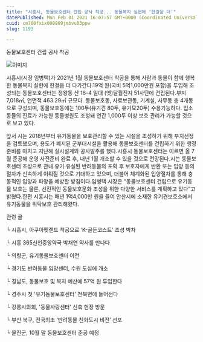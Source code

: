 ```yaml
---
title: "시흥시, 동물보호센터 건립 공사 착공... 동물복지 실현에 ‘한걸음 더’"
datePublished: Mon Feb 01 2021 16:07:57 GMT+0000 (Coordinated Universal Time)
cuid: cm700fxix000809jmbvu03ppw
slug: 1193

---
```



동물보호센터 건립 공사 착공

![이미지](https://cdn.hashnode.com/res/hashnode/image/upload/v1739249827683/93ee985b-25a3-4261-b088-0bdb0ada176a.png)

시흥시(시장 임병택)가 2021년 1월 동물보호센터 착공을 통해 사람과 동물이 함께 행복한 동물복지 실현에 한걸음 더 다가간다.19억 원(국비 5억1,000만원 포함)을 투입해 조성되는 동물보호센터는 정왕동 산 16-4 일대 (옛)달월진지 51사단에 건립된다.부지 7,018㎡, 연면적 463.29㎡ 규모다. 동물보호동, 사료보관동, 기계실, 사무동 총 4개동으로 구성되며, 동물보호동에는 100두(유기견 80두, 유기묘20두) 수용가능하다. 입소동물의 진료가 가능한 동물병원도 조성돼 연간 1,000두 이상 보호 관리가 가능할 것으로 보고 있다.

앞서 시는 2018년부터 유기동물을 보호관리할 수 있는 시설을 조성하기 위해 부지선정을 검토했으며, 용도가 폐지된 군부대시설을 활용해 동물보호센터를 건립하기 위한 행정준비를 마치고 지난해 실시설계와 공사발주를 했다.시흥시 동물보호센터는 이르면 올 7월 준공해 운영 사전준비 완료 후, 내년 1월 개소할 수 있을 것으로 전망된다.시는 동물보호센터 조성으로 관내 유기·유실된 반려동물의 포획 후 보호자에게 반환 또는 입양 등의 절차가 신속하게 이뤄질 것으로 기대하고 있으며, 더불어 체계화된 입양절차를 통해 충동적인 입양과 파양을 예방할 방침이다.임병택 시장은 “동물보호센터 건립으로 유기동물 보호는 물론, 선진적인 동물보호문화 조성을 위한 다양한 서비스를 계획하고 있다”고 밝혔다.한편 시흥시는 매년 1억4,000만 원을 들여 안산시에 소재한 유기견보호소에서 유기동물을 위탁보호 관리해왔다.

관련 글

└ 시흥시, 아쿠아펫랜드 착공으로 ‘K-골든코스트’ 조성 박차

└ 시흥 365신천중앙약국 박채연 약사를 만나다

└ 의령군, 유기동물보호센터 이전

└ 경기도 반려동물 입양센터, 수원 도심에 개소

└ 경남도, 동물보호 및 복지 예산에 57억 원 투입한다

└ 경주시 첫 '유기동물보호센터' 천북면에 들어선다

└ 강릉시의회, '동물사랑센터' 신축 현장 방문

└ 부산 북구, 전국최초 ‘반려동물 친화도시 비전’ 선포

└ 울진군, 10월 말 동물보호센터 준공 예정